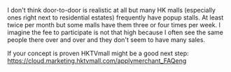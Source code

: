 I don't think door-to-door is realistic at all but many HK malls (especially ones right next to residential estates) frequently have popup stalls. At least twice per month but some malls have them three or four times per week. I imagine the fee to participate is not that high because I often see the same people there over and over and they don't seem to have many sales.

If your concept is proven HKTVmall might be a good next step: https://cloud.marketing.hktvmall.com/applymerchant_FAQeng
